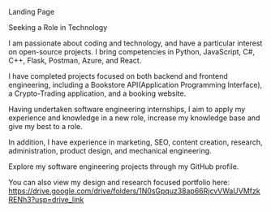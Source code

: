 Landing Page

Seeking a Role in Technology

I am passionate about coding and technology, and have a particular interest on open-source projects. I bring competencies in Python, JavaScript, C#, C++, Flask, Postman, Azure, and React.

I have completed projects focused on both backend and frontend engineering, including a Bookstore API(Application Programming Interface), a Crypto-Trading application, and a booking website.

Having undertaken software engineering internships, I aim to apply my experience and knowledge in a new role, increase my knowledge base and give my best to a role.

In addition, I have experience in marketing, SEO, content creation, research, administration, product design, and mechanical engineering.

Explore my software engineering projects through my GitHub profile.

You can also view my design and research focused portfolio here: https://drive.google.com/drive/folders/1N0sGpquz38ap66RjcvVWaUVMfzkRENh3?usp=drive_link



